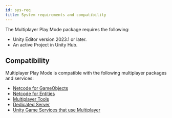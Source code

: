 ```yaml
---
id: sys-req
title: System requirements and compatibility
---
```


The Multiplayer Play Mode package requires the following:

- Unity Editor version 2023.1 or later.
- An active Project in Unity Hub.

## Compatibility
Multiplayer Play Mode is compatible with the following multiplayer packages and services: 
- [Netcode for GameObjects](https://docs-multiplayer.unity3d.com/netcode/1.6.0/about/)
- [Netcode for Entities](https://docs.unity3d.com/Packages/com.unity.netcode@1.2/manual/index.html)
- [Multiplayer Tools](https://docs-multiplayer.unity3d.com/tools/current/about/)
- [Dedicated Server](https://docs.unity3d.com/Packages/com.unity.dedicated-server@1.0/manual/index.html) 
- [Unity Game Services that use Multiplayer](https://docs.unity.com/ugs/en-us/manual/overview/manual/unity-gaming-services-home)